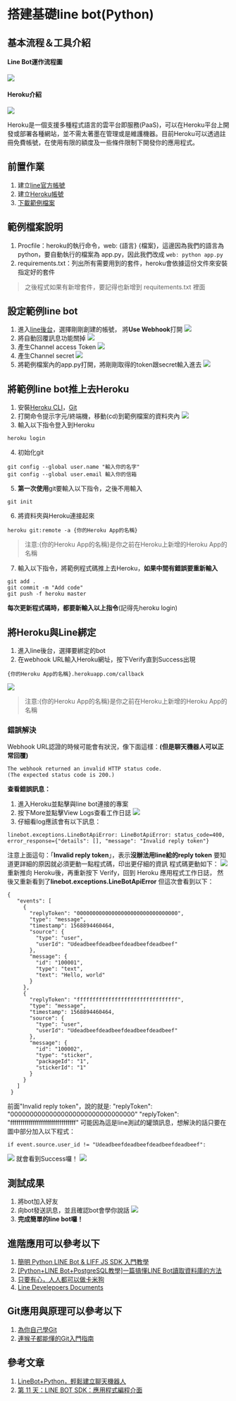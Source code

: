 搭建基礎line bot(Python)
===
## 基本流程＆工具介紹
#### Line Bot運作流程圖
![](https://i.imgur.com/YX3ARN5.png)

#### Heroku介紹
![](https://i.imgur.com/VwS8uFd.png)

Heroku是一個支援多種程式語言的雲平台即服務(PaaS)，可以在Heroku平台上開發或部署各種網站，並不需太著墨在管理或是維護機器。目前Heroku可以透過註冊免費帳號，在使用有限的額度及一些條件限制下開發你的應用程式。

## 前置作業
1. 建立[line官方帳號](https://tw.linebiz.com/login/)
2. 建立[Heroku帳號](https://signup.heroku.com/login)
3. [下載範例檔案](https://github.com/luching0823/line-bot-tutorial/archive/master.zip)

## 範例檔案說明
1. Procfile：heroku的執行命令，web: {語言} {檔案}，這邊因為我們的語言為 python，要自動執行的檔案為 app.py，因此我們改成 ```web: python app.py```
2. requirements.txt：列出所有需要用到的套件，heroku會依據這份文件來安裝指定好的套件
>之後程式如果有新增套件，要記得也新增到 requitements.txt 裡面

## 設定範例line bot
1. 進入[line後台](https://developers.line.biz/en/)，選擇剛剛創建的帳號，
將**Use Webhook**打開
![](https://i.imgur.com/JEtwNPu.png)
2. 將自動回覆訊息功能關掉
![](https://i.imgur.com/klPdMSR.png)
3. 產生Channel access Token
![](https://i.imgur.com/CGbgCcw.png)
4. 產生Channel secret
![](https://i.imgur.com/CAgLEYi.png)
5. 將範例檔案內的app.py打開，將剛剛取得的token跟secret輸入進去
![](https://i.imgur.com/b78IxWK.png)

## 將範例line bot推上去Heroku
1. 安裝[Heroku CLI](https://devcenter.heroku.com/articles/heroku-cli)，[Git](https://git-scm.com)
2. 打開命令提示字元/終端機，移動(cd)到範例檔案的資料夾內
![](https://i.imgur.com/Z9eyTHW.png)
3. 輸入以下指令登入到Heroku
```
heroku login
```
4. 初始化git
```
git config --global user.name "輸入你的名字"
git config --global user.email 輸入你的信箱
```
5. **第一次使用**git要輸入以下指令，之後不用輸入
```
git init
```
6. 將資料夾與Heroku連接起來
```
heroku git:remote -a {你的Heroku App的名稱}
```
>注意:{你的Heroku App的名稱}是你之前在Heroku上新增的Heroku App的名稱
7. 輸入以下指令，將範例程式碼推上去Heroku，**如果中間有錯誤要重新輸入**
```
git add .
git commit -m "Add code"
git push -f heroku master
```
**每次更新程式碼時，都要新輸入以上指令**(記得先heroku login)

## 將Heroku與Line綁定
1. 進入line後台，選擇要綁定的bot
2. 在webhook URL輸入Heroku網址，按下Verify直到Success出現
```
{你的Heroku App的名稱}.herokuapp.com/callback
```
![](https://i.imgur.com/Paay4wQ.png)
>注意:{你的Heroku App的名稱}是你之前在Heroku上新增的Heroku App的名稱
### 錯誤解決
Webhook URL認證的時候可能會有狀況，像下面這樣：**(但是聊天機器人可以正常回覆)**
```
The webhook returned an invalid HTTP status code.
(The expected status code is 200.)
```
**查看錯誤訊息：**
1. 進入Heroku並點擊與line bot連接的專案
2. 按下More並點擊View Logs查看工作日誌
![](https://i.imgur.com/nSHlkJS.png)
3. 仔細看log應該會有以下訊息：
```
linebot.exceptions.LineBotApiError: LineBotApiError: status_code=400,
error_response={"details": [], "message": "Invalid reply token"}
```
注意上面這句：「**Invalid reply token**」，表示**沒辦法用line給的reply token**
要知道更詳細的原因就必須更動一點程式碼，印出更仔細的資訊
程式碼更動如下：
![](https://i.imgur.com/NUJIQEf.png)
重新推向 Heroku後，再重新按下 Verify，回到 Heroku 應用程式工作日誌，
然後又重新看到了**linebot.exceptions.LineBotApiError**
但這次會看到以下：
```
{
   "events": [
     {
       "replyToken": "00000000000000000000000000000000",
       "type": "message",
       "timestamp": 1568894460464,
       "source": {
         "type": "user",
         "userId": "Udeadbeefdeadbeefdeadbeefdeadbeef"
       },
       "message": {
         "id": "100001",
         "type": "text",
         "text": "Hello, world"
       }
     },
     {
       "replyToken": "ffffffffffffffffffffffffffffffff",
       "type": "message",
       "timestamp": 1568894460464,
       "source": {
         "type": "user",
         "userId": "Udeadbeefdeadbeefdeadbeefdeadbeef"
       },
       "message": {
         "id": "100002",
         "type": "sticker",
         "packageId": "1",
         "stickerId": "1"
       }
     }
   ]
 }
```
前面"Invalid reply token"，說的就是:
"replyToken": "00000000000000000000000000000000"
"replyToken": "ffffffffffffffffffffffffffffffff"
可能因為這是line測試的罐頭訊息，想解決的話只要在圖中部分加入以下程式：
```
if event.source.user_id != "Udeadbeefdeadbeefdeadbeefdeadbeef":
```
![](https://i.imgur.com/Bh9cu5L.png)
就會看到Success囉！
![](https://i.imgur.com/T4QtJwe.png)


## 測試成果
1. 將bot加入好友
2. 向bot發送訊息，並且確認bot會學你說話
![](https://i.imgur.com/4NEGxNn.png)
3. **完成簡單的line bot囉！**


## 進階應用可以參考以下
1. [簡明 Python LINE Bot & LIFF JS SDK 入門教學](https://blog.techbridge.cc/2020/01/12/簡明-python-line-bot-&-liff-js-sdk入門教學/)
2. [[Python+LINE Bot+PostgreSQL教學]一篇搞懂LINE Bot讀取資料庫的方法](https://www.learncodewithmike.com/2020/07/python-line-bot-connect-postgresql.html)
3. [只要有心，人人都可以做卡米狗](https://ithelp.ithome.com.tw/users/20107309/ironman/1253)
4. [Line Develepoers Documents](https://developers.line.biz/en/docs/messaging-api/)

## Git應用與原理可以參考以下
1. [為你自己學Git](https://gitbook.tw)
2. [連猴子都能懂的Git入門指南](https://backlog.com/git-tutorial/tw/)

## 參考文章
1. [LineBot+Python，輕鬆建立聊天機器人](https://blackmaple.me/line-bot-tutorial/)
2. [第 11 天：LINE BOT SDK：應用程式編程介面](https://ithelp.ithome.com.tw/articles/10217767)

